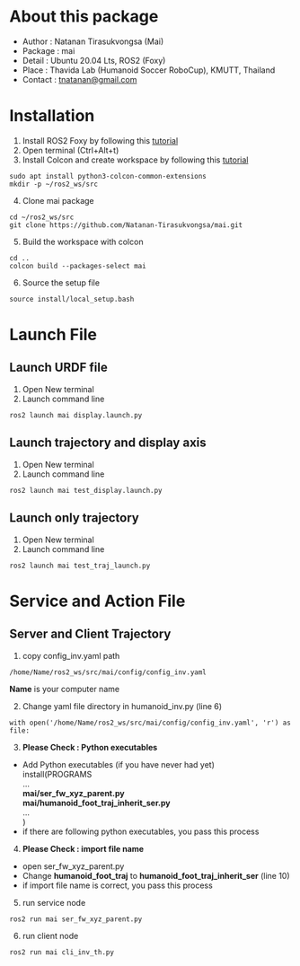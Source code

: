 # About this package
* Author : Natanan Tirasukvongsa (Mai)
* Package : mai
* Detail : Ubuntu 20.04 Lts, ROS2 (Foxy)
* Place : Thavida Lab (Humanoid Soccer RoboCup), KMUTT, Thailand
* Contact : tnatanan@gmail.com

# Installation
1. Install ROS2 Foxy by following this [tutorial](https://docs.ros.org/en/foxy/Installation.html)
2. Open terminal (Ctrl+Alt+t)
3. Install Colcon and create workspace by following this [tutorial](https://docs.ros.org/en/foxy/Tutorials/Beginner-Client-Libraries/Colcon-Tutorial.html)
```
sudo apt install python3-colcon-common-extensions
mkdir -p ~/ros2_ws/src
```
4. Clone mai package
```
cd ~/ros2_ws/src
git clone https://github.com/Natanan-Tirasukvongsa/mai.git 
```
5. Build the workspace with colcon
```
cd ..
colcon build --packages-select mai
```
6. Source the setup file
```
source install/local_setup.bash
```

# Launch File
## Launch URDF file
1. Open New terminal
2. Launch command line 
```
ros2 launch mai display.launch.py
```
## Launch trajectory and display axis 
1. Open New terminal
2. Launch command line  
```
ros2 launch mai test_display.launch.py 
```
## Launch only trajectory
1. Open New terminal
2. Launch command line  
```
ros2 launch mai test_traj_launch.py 
```

# Service and Action File
## Server and Client Trajectory
1. copy config_inv.yaml path

```
/home/Name/ros2_ws/src/mai/config/config_inv.yaml
```

**Name** is your computer name

2. Change yaml file directory in humanoid_inv.py (line 6)

```
with open('/home/Name/ros2_ws/src/mai/config/config_inv.yaml', 'r') as file:
```

3. **Please Check : Python executables**
- Add Python executables (if you have never had yet) <br />
install(PROGRAMS <br />
  ... <br />
  **mai/ser_fw_xyz_parent.py** <br />
  **mai/humanoid_foot_traj_inherit_ser.py** <br />
  ... <br />
) <br />
- if there are following python executables, you pass this process

4. **Please Check : import file name** 
- open ser_fw_xyz_parent.py 
- Change **humanoid_foot_traj** to **humanoid_foot_traj_inherit_ser** (line 10)
- if import file name is correct, you pass this process
5. run service node
```
ros2 run mai ser_fw_xyz_parent.py 
```
6. run client node
```
ros2 run mai cli_inv_th.py 
```
